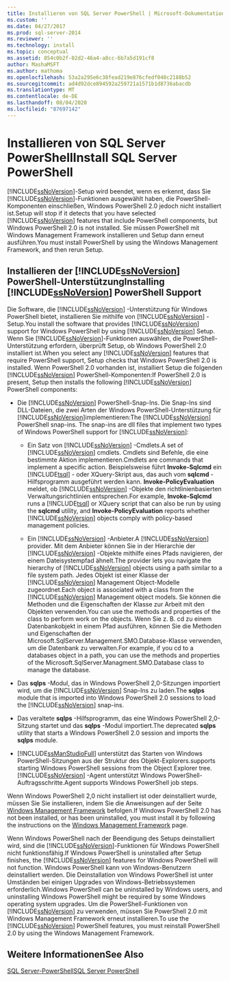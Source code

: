 ```yaml
---
title: Installieren von SQL Server PowerShell | Microsoft-Dokumentation
ms.custom: ''
ms.date: 04/27/2017
ms.prod: sql-server-2014
ms.reviewer: ''
ms.technology: install
ms.topic: conceptual
ms.assetid: 854c0b2f-02d2-46a4-a8cc-6b7a5d191cf8
author: MashaMSFT
ms.author: mathoma
ms.openlocfilehash: 53a2a295e6c38fead219e876cfedf040c2188b52
ms.sourcegitcommit: ad4d92dce894592a259721a1571b1d8736abacdb
ms.translationtype: MT
ms.contentlocale: de-DE
ms.lasthandoff: 08/04/2020
ms.locfileid: "87697142"
---
```

# <a name="install-sql-server-powershell"></a><span data-ttu-id="0e4c8-102">Installieren von SQL Server PowerShell</span><span class="sxs-lookup"><span data-stu-id="0e4c8-102">Install SQL Server PowerShell</span></span>
  [!INCLUDE[ssNoVersion](../../includes/ssnoversion-md.md)]<span data-ttu-id="0e4c8-103">-Setup wird beendet, wenn es erkennt, dass Sie [!INCLUDE[ssNoVersion](../../includes/ssnoversion-md.md)]-Funktionen ausgewählt haben, die PowerShell-Komponenten einschließen, Windows PowerShell 2.0 jedoch nicht installiert ist.</span><span class="sxs-lookup"><span data-stu-id="0e4c8-103">Setup will stop if it detects that you have selected [!INCLUDE[ssNoVersion](../../includes/ssnoversion-md.md)] features that include PowerShell components, but Windows PowerShell 2.0 is not installed.</span></span> <span data-ttu-id="0e4c8-104">Sie müssen PowerShell mit Windows Management Framework installieren und Setup dann erneut ausführen.</span><span class="sxs-lookup"><span data-stu-id="0e4c8-104">You must install PowerShell by using the Windows Management Framework, and then rerun Setup.</span></span>  
  
## <a name="installing-ssnoversion-powershell-support"></a><span data-ttu-id="0e4c8-105">Installieren der [!INCLUDE[ssNoVersion](../../includes/ssnoversion-md.md)] PowerShell-Unterstützung</span><span class="sxs-lookup"><span data-stu-id="0e4c8-105">Installing [!INCLUDE[ssNoVersion](../../includes/ssnoversion-md.md)] PowerShell Support</span></span>  
 <span data-ttu-id="0e4c8-106">Die Software, die [!INCLUDE[ssNoVersion](../../includes/ssnoversion-md.md)] -Unterstützung für Windows PowerShell bietet, installieren Sie mithilfe von [!INCLUDE[ssNoVersion](../../includes/ssnoversion-md.md)] -Setup.</span><span class="sxs-lookup"><span data-stu-id="0e4c8-106">You install the software that provides [!INCLUDE[ssNoVersion](../../includes/ssnoversion-md.md)] support for Windows PowerShell by using [!INCLUDE[ssNoVersion](../../includes/ssnoversion-md.md)] Setup.</span></span> <span data-ttu-id="0e4c8-107">Wenn Sie [!INCLUDE[ssNoVersion](../../includes/ssnoversion-md.md)]-Funktionen auswählen, die PowerShell-Unterstützung erfordern, überprüft Setup, ob Windows PowerShell 2.0 installiert ist.</span><span class="sxs-lookup"><span data-stu-id="0e4c8-107">When you select any [!INCLUDE[ssNoVersion](../../includes/ssnoversion-md.md)] features that require PowerShell support, Setup checks that Windows PowerShell 2.0 is installed.</span></span> <span data-ttu-id="0e4c8-108">Wenn PowerShell 2.0 vorhanden ist, installiert Setup die folgenden [!INCLUDE[ssNoVersion](../../includes/ssnoversion-md.md)] PowerShell-Komponenten:</span><span class="sxs-lookup"><span data-stu-id="0e4c8-108">If PowerShell 2.0 is present, Setup then installs the following [!INCLUDE[ssNoVersion](../../includes/ssnoversion-md.md)] PowerShell components:</span></span>  
  
-   <span data-ttu-id="0e4c8-109">Die [!INCLUDE[ssNoVersion](../../includes/ssnoversion-md.md)] PowerShell-Snap-Ins. Die Snap-Ins sind DLL-Dateien, die zwei Arten der Windows PowerShell-Unterstützung für [!INCLUDE[ssNoVersion](../../includes/ssnoversion-md.md)]implementieren:</span><span class="sxs-lookup"><span data-stu-id="0e4c8-109">The [!INCLUDE[ssNoVersion](../../includes/ssnoversion-md.md)] PowerShell snap-ins. The snap-ins are dll files that implement two types of Windows PowerShell support for [!INCLUDE[ssNoVersion](../../includes/ssnoversion-md.md)]:</span></span>  
  
    -   <span data-ttu-id="0e4c8-110">Ein Satz von [!INCLUDE[ssNoVersion](../../includes/ssnoversion-md.md)] -Cmdlets.</span><span class="sxs-lookup"><span data-stu-id="0e4c8-110">A set of [!INCLUDE[ssNoVersion](../../includes/ssnoversion-md.md)] cmdlets.</span></span> <span data-ttu-id="0e4c8-111">Cmdlets sind Befehle, die eine bestimmte Aktion implementieren.</span><span class="sxs-lookup"><span data-stu-id="0e4c8-111">Cmdlets are commands that implement a specific action.</span></span> <span data-ttu-id="0e4c8-112">Beispielsweise führt **Invoke-Sqlcmd** ein [!INCLUDE[tsql](../../includes/tsql-md.md)] - oder XQuery-Skript aus, das auch vom **sqlcmd** -Hilfsprogramm ausgeführt werden kann. **Invoke-PolicyEvaluation** meldet, ob [!INCLUDE[ssNoVersion](../../includes/ssnoversion-md.md)] -Objekte den richtlinienbasierten Verwaltungsrichtlinien entsprechen.</span><span class="sxs-lookup"><span data-stu-id="0e4c8-112">For example, **Invoke-Sqlcmd** runs a [!INCLUDE[tsql](../../includes/tsql-md.md)] or XQuery script that can also be run by using the **sqlcmd** utility, and **Invoke-PolicyEvaluation** reports whether [!INCLUDE[ssNoVersion](../../includes/ssnoversion-md.md)] objects comply with policy-based management policies.</span></span>  
  
    -   <span data-ttu-id="0e4c8-113">Ein [!INCLUDE[ssNoVersion](../../includes/ssnoversion-md.md)] -Anbieter.</span><span class="sxs-lookup"><span data-stu-id="0e4c8-113">A [!INCLUDE[ssNoVersion](../../includes/ssnoversion-md.md)] provider.</span></span> <span data-ttu-id="0e4c8-114">Mit dem Anbieter können Sie in der Hierarchie der [!INCLUDE[ssNoVersion](../../includes/ssnoversion-md.md)] -Objekte mithilfe eines Pfads navigieren, der einem Dateisystempfad ähnelt.</span><span class="sxs-lookup"><span data-stu-id="0e4c8-114">The provider lets you navigate the hierarchy of [!INCLUDE[ssNoVersion](../../includes/ssnoversion-md.md)] objects using a path similar to a file system path.</span></span> <span data-ttu-id="0e4c8-115">Jedes Objekt ist einer Klasse der [!INCLUDE[ssNoVersion](../../includes/ssnoversion-md.md)] Management Object-Modelle zugeordnet.</span><span class="sxs-lookup"><span data-stu-id="0e4c8-115">Each object is associated with a class from the [!INCLUDE[ssNoVersion](../../includes/ssnoversion-md.md)] Management object models.</span></span> <span data-ttu-id="0e4c8-116">Sie können die Methoden und die Eigenschaften der Klasse zur Arbeit mit den Objekten verwenden.</span><span class="sxs-lookup"><span data-stu-id="0e4c8-116">You can use the methods and properties of the class to perform work on the objects.</span></span> <span data-ttu-id="0e4c8-117">Wenn Sie z. B. cd zu einem Datenbankobjekt in einem Pfad ausführen, können Sie die Methoden und Eigenschaften der Microsoft.SqlServer.Management.SMO.Database-Klasse verwenden, um die Datenbank zu verwalten.</span><span class="sxs-lookup"><span data-stu-id="0e4c8-117">For example, if you cd to a databases object in a path, you can use the methods and properties of the Microsoft.SqlServer.Managment.SMO.Database class to manage the database.</span></span>  
  
-   <span data-ttu-id="0e4c8-118">Das **sqlps** -Modul, das in Windows PowerShell 2,0-Sitzungen importiert wird, um die [!INCLUDE[ssNoVersion](../../includes/ssnoversion-md.md)] Snap-Ins zu laden.</span><span class="sxs-lookup"><span data-stu-id="0e4c8-118">The **sqlps** module that is imported into Windows PowerShell 2.0 sessions to load the [!INCLUDE[ssNoVersion](../../includes/ssnoversion-md.md)] snap-ins.</span></span>  
  
-   <span data-ttu-id="0e4c8-119">Das veraltete **sqlps** -Hilfsprogramm, das eine Windows PowerShell 2,0-Sitzung startet und das **sqlps** -Modul importiert.</span><span class="sxs-lookup"><span data-stu-id="0e4c8-119">The deprecated **sqlps** utility that starts a Windows PowerShell 2.0 session and imports the **sqlps** module.</span></span>  
  
-   [!INCLUDE[ssManStudioFull](../../includes/ssmanstudiofull-md.md)] <span data-ttu-id="0e4c8-120">unterstützt das Starten von Windows PowerShell-Sitzungen aus der Struktur des Objekt-Explorers.</span><span class="sxs-lookup"><span data-stu-id="0e4c8-120">supports starting Windows PowerShell sessions from the Object Explorer tree.</span></span> [!INCLUDE[ssNoVersion](../../includes/ssnoversion-md.md)] <span data-ttu-id="0e4c8-121">-Agent unterstützt Windows PowerShell-Auftragsschritte.</span><span class="sxs-lookup"><span data-stu-id="0e4c8-121">Agent supports Windows PowerShell job steps.</span></span>  
  
 <span data-ttu-id="0e4c8-122">Wenn Windows PowerShell 2,0 nicht installiert ist oder deinstalliert wurde, müssen Sie Sie installieren, indem Sie die Anweisungen auf der Seite [Windows Management Framework](https://go.microsoft.com/fwlink/?LinkId=186214) befolgen.</span><span class="sxs-lookup"><span data-stu-id="0e4c8-122">If Windows PowerShell 2.0 has not been installed, or has been uninstalled, you must install it by following the instructions on the [Windows Management Framework](https://go.microsoft.com/fwlink/?LinkId=186214) page.</span></span>  
  
 <span data-ttu-id="0e4c8-123">Wenn Windows PowerShell nach der Beendigung des Setups deinstalliert wird, sind die [!INCLUDE[ssNoVersion](../../includes/ssnoversion-md.md)]-Funktionen für Windows PowerShell nicht funktionsfähig.</span><span class="sxs-lookup"><span data-stu-id="0e4c8-123">If Windows PowerShell is uninstalled after Setup finishes, the [!INCLUDE[ssNoVersion](../../includes/ssnoversion-md.md)] features for Windows PowerShell will not function.</span></span> <span data-ttu-id="0e4c8-124">Windows PowerShell kann von Windows-Benutzern deinstalliert werden. Die Deinstallation von Windows PowerShell ist unter Umständen bei einigen Upgrades von Windows-Betriebssystemen erforderlich.</span><span class="sxs-lookup"><span data-stu-id="0e4c8-124">Windows PowerShell can be uninstalled by Windows users, and uninstalling Windows PowerShell might be required by some Windows operating system upgrades.</span></span> <span data-ttu-id="0e4c8-125">Um die PowerShell-Funktionen von [!INCLUDE[ssNoVersion](../../includes/ssnoversion-md.md)] zu verwenden, müssen Sie PowerShell 2.0 mit Windows Management Framework erneut installieren.</span><span class="sxs-lookup"><span data-stu-id="0e4c8-125">To use the [!INCLUDE[ssNoVersion](../../includes/ssnoversion-md.md)] PowerShell features, you must reinstall PowerShell 2.0 by using the Windows Management Framework.</span></span>  
  
## <a name="see-also"></a><span data-ttu-id="0e4c8-126">Weitere Informationen</span><span class="sxs-lookup"><span data-stu-id="0e4c8-126">See Also</span></span>  
 [<span data-ttu-id="0e4c8-127">SQL Server-PowerShell</span><span class="sxs-lookup"><span data-stu-id="0e4c8-127">SQL Server PowerShell</span></span>](../../powershell/sql-server-powershell.md)  
  
  
